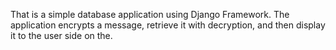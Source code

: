 That is a simple database application using Django Framework. The application encrypts a message, retrieve it with decryption, and then display it to the user side on the. 
